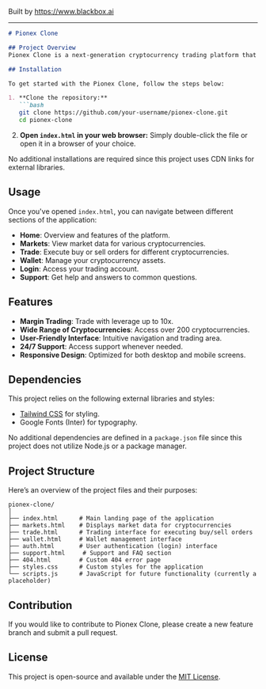 
Built by https://www.blackbox.ai

---

```markdown
# Pionex Clone

## Project Overview
Pionex Clone is a next-generation cryptocurrency trading platform that provides users with a seamless interface to trade multiple cryptocurrencies. Built with modern web technologies, this application aims to deliver an intuitive user experience, allowing users to engage in margin trading, manage their wallets, and access market data effortlessly.

## Installation

To get started with the Pionex Clone, follow the steps below:

1. **Clone the repository:**
   ```bash
   git clone https://github.com/your-username/pionex-clone.git
   cd pionex-clone
   ```

2. **Open `index.html` in your web browser:** Simply double-click the file or open it in a browser of your choice.

No additional installations are required since this project uses CDN links for external libraries.

## Usage

Once you've opened `index.html`, you can navigate between different sections of the application:

- **Home**: Overview and features of the platform.
- **Markets**: View market data for various cryptocurrencies.
- **Trade**: Execute buy or sell orders for different cryptocurrencies.
- **Wallet**: Manage your cryptocurrency assets.
- **Login**: Access your trading account.
- **Support**: Get help and answers to common questions.

## Features

- **Margin Trading**: Trade with leverage up to 10x.
- **Wide Range of Cryptocurrencies**: Access over 200 cryptocurrencies.
- **User-Friendly Interface**: Intuitive navigation and trading area.
- **24/7 Support**: Access support whenever needed.
- **Responsive Design**: Optimized for both desktop and mobile screens.

## Dependencies

This project relies on the following external libraries and styles:

- [Tailwind CSS](https://tailwindcss.com/) for styling.
- Google Fonts (Inter) for typography.

No additional dependencies are defined in a `package.json` file since this project does not utilize Node.js or a package manager.

## Project Structure

Here’s an overview of the project files and their purposes:

```
pionex-clone/
│
├── index.html      # Main landing page of the application
├── markets.html    # Displays market data for cryptocurrencies
├── trade.html      # Trading interface for executing buy/sell orders
├── wallet.html     # Wallet management interface
├── auth.html       # User authentication (login) interface
├── support.html     # Support and FAQ section
├── 404.html        # Custom 404 error page
├── styles.css      # Custom styles for the application
└── scripts.js      # JavaScript for future functionality (currently a placeholder)
```

## Contribution

If you would like to contribute to Pionex Clone, please create a new feature branch and submit a pull request.

## License

This project is open-source and available under the [MIT License](LICENSE).
```